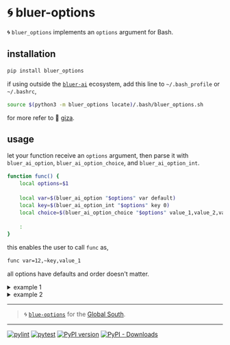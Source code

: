 # 🌀 bluer-options

🌀 `bluer_options` implements an `options` argument for Bash.

## installation

```bash
pip install bluer_options
```

if using outside the [`bluer-ai`](https://github.com/kamangir/bluer-ai) ecosystem, add this line to `~/.bash_profile` or `~/.bashrc`,

```bash
source $(python3 -m bluer_options locate)/.bash/bluer_options.sh
```

for more refer to 🔻 [giza](https://github.com/kamangir/giza).

## usage

let your function receive an `options` argument, then parse it with `bluer_ai_option`, `bluer_ai_option_choice`, and `bluer_ai_option_int`.

```bash
function func() {
    local options=$1

    local var=$(bluer_ai_option "$options" var default)
    local key=$(bluer_ai_option_int "$options" key 0)
    local choice=$(bluer_ai_option_choice "$options" value_1,value_2,value_3 default)

    :
}
```

this enables the user to call `func` as,

```bash
func var=12,~key,value_1
```

all options have defaults and order doesn't matter.

<details>
<summary>example 1</summary>

here is an example use of an `options` in the [vancouver-watching 🌈](https://github.com/kamangir/vancouver-watching) ingest command:


```bash
 > @help vanwatch ingest
```
```bash
vanwatch \
	ingest \
	[area=<area>,count=<-1>,~download,dryrun,~upload] \
	[-|<object-name>] \
	[process,count=<-1>,~download,dryrun,gif,model=<model-id>,publish,~upload] \
	[--detect_objects 0] \
	[--overwrite 1] \
	[--verbose 1]
```

this command takes in an `options`, an `object`, and `args`. an `options` is a string representation of a dictionary, such as,

```bash
area=<vancouver>,~batch,count=<-1>,dryrun,gif,model=<model-id>,~process,publish,~upload
```

which is equivalent, in json notation, to,

```json
{
    "area": "vancouver",
    "batch": false,
    "count": -1,
    "dryrun": true,
    "gif": true,
    "model": "<model-id>",
    "process": false,
    "publish": true,
    "upload": false,
}
```

</details>

<details>
<summary>example 2</summary>

from [reddit](https://www.reddit.com/r/bash/comments/1duw6ac/how_can_i_automate_these_tree_commands_i/)

> How can I automate these tree commands I frequently need to type out?
I would like to run:
```bash
git add .
git commit -m "Initial "commit"
git push
```
> I got bored of typing them out each time. Can I make an alias or something like "gc" (for git commit). The commit message is always the same "Initial commit".

first, install `bluer-options`. this will also install [`blueness`](https://github.com/kamangir/blueness).

```bash
pip install bluer_options
```

then, copy [`example1.sh`](./bluer_options/assets/example1.sh) to your machine and add this line to the end of your `bash_profile`,

```bash
source <path/to/example1.sh>
```

now, you have access to the `@git` super command. here is how it works.

1. `@git help` shows usage instructions (see below).
1. `@git commit` runs the three commands. you can customize the message by running `@git commit <message>`. you can also avoid the push by running `@git commit <message> ~push`.
1. for any `<task>` other than `commit`, `@git <task> <args>` runs `git <task> <args>`.

```
 > @git help
 @git commit [<message>] \
	~push
 . git commit with <message> and push.
@git <command>
 . git <command>.
 ```

![image](https://raw.githubusercontent.com/kamangir/assets/main/blue-options/example1.png)

</details>

---

> 🌀 [`blue-options`](https://github.com/kamangir/blue-options) for the [Global South](https://github.com/kamangir/bluer-south).

---

[![pylint](https://github.com/kamangir/bluer-options/actions/workflows/pylint.yml/badge.svg)](https://github.com/kamangir/bluer-options/actions/workflows/pylint.yml) [![pytest](https://github.com/kamangir/bluer-options/actions/workflows/pytest.yml/badge.svg)](https://github.com/kamangir/bluer-options/actions/workflows/pytest.yml) [![PyPI version](https://img.shields.io/pypi/v/bluer-options.svg)](https://pypi.org/project/bluer-options/) [![PyPI - Downloads](https://img.shields.io/pypi/dd/bluer-options)](https://pypistats.org/packages/bluer-options)
